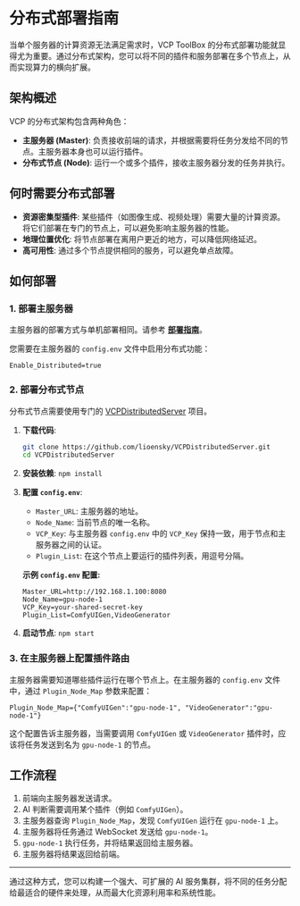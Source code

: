 # 分布式部署指南

当单个服务器的计算资源无法满足需求时，VCP ToolBox 的分布式部署功能就显得尤为重要。通过分布式架构，您可以将不同的插件和服务部署在多个节点上，从而实现算力的横向扩展。

## 架构概述

VCP 的分布式架构包含两种角色：

- **主服务器 (Master)**: 负责接收前端的请求，并根据需要将任务分发给不同的节点。主服务器本身也可以运行插件。
- **分布式节点 (Node)**: 运行一个或多个插件，接收主服务器分发的任务并执行。

## 何时需要分布式部署

- **资源密集型插件**: 某些插件（如图像生成、视频处理）需要大量的计算资源。将它们部署在专门的节点上，可以避免影响主服务器的性能。
- **地理位置优化**: 将节点部署在离用户更近的地方，可以降低网络延迟。
- **高可用性**: 通过多个节点提供相同的服务，可以避免单点故障。

## 如何部署

### 1. 部署主服务器

主服务器的部署方式与单机部署相同。请参考 **[部署指南](./部署指南.md)**。

您需要在主服务器的 `config.env` 文件中启用分布式功能：

```env
Enable_Distributed=true
```

### 2. 部署分布式节点

分布式节点需要使用专门的 [VCPDistributedServer](https://github.com/lioensky/VCPDistributedServer) 项目。

1.  **下载代码**:
    ```bash
    git clone https://github.com/lioensky/VCPDistributedServer.git
    cd VCPDistributedServer
    ```
2.  **安装依赖**: `npm install`
3.  **配置 `config.env`**:
    - `Master_URL`: 主服务器的地址。
    - `Node_Name`: 当前节点的唯一名称。
    - `VCP_Key`: 与主服务器 `config.env` 中的 `VCP_Key` 保持一致，用于节点和主服务器之间的认证。
    - `Plugin_List`: 在这个节点上要运行的插件列表，用逗号分隔。

    **示例 `config.env` 配置:**
    ```env
    Master_URL=http://192.168.1.100:8080
    Node_Name=gpu-node-1
    VCP_Key=your-shared-secret-key
    Plugin_List=ComfyUIGen,VideoGenerator
    ```

4.  **启动节点**: `npm start`

### 3. 在主服务器上配置插件路由

主服务器需要知道哪些插件运行在哪个节点上。在主服务器的 `config.env` 文件中，通过 `Plugin_Node_Map` 参数来配置：

```env
Plugin_Node_Map={"ComfyUIGen":"gpu-node-1", "VideoGenerator":"gpu-node-1"}
```
这个配置告诉主服务器，当需要调用 `ComfyUIGen` 或 `VideoGenerator` 插件时，应该将任务发送到名为 `gpu-node-1` 的节点。

## 工作流程

1.  前端向主服务器发送请求。
2.  AI 判断需要调用某个插件（例如 `ComfyUIGen`）。
3.  主服务器查询 `Plugin_Node_Map`，发现 `ComfyUIGen` 运行在 `gpu-node-1` 上。
4.  主服务器将任务通过 WebSocket 发送给 `gpu-node-1`。
5.  `gpu-node-1` 执行任务，并将结果返回给主服务器。
6.  主服务器将结果返回给前端。

---

通过这种方式，您可以构建一个强大、可扩展的 AI 服务集群，将不同的任务分配给最适合的硬件来处理，从而最大化资源利用率和系统性能。
